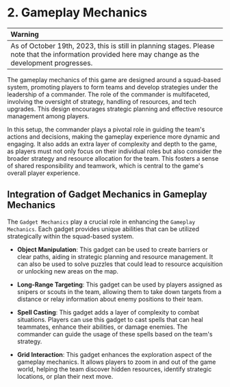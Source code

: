 # 2. Gameplay Mechanics

| Warning |
|:------------------|
| As of October 19th, 2023, this is still in planning stages. Please note that the information provided here may change as the development progresses. |

The gameplay mechanics of this game are designed around a squad-based system, promoting players to form teams and develop strategies under the leadership of a commander. The role of the commander is multifaceted, involving the oversight of strategy, handling of resources, and tech upgrades. This design encourages strategic planning and effective resource management among players.

In this setup, the commander plays a pivotal role in guiding the team's actions and decisions, making the gameplay experience more dynamic and engaging. It also adds an extra layer of complexity and depth to the game, as players must not only focus on their individual roles but also consider the broader strategy and resource allocation for the team. This fosters a sense of shared responsibility and teamwork, which is central to the game's overall player experience.

## Integration of Gadget Mechanics in Gameplay Mechanics

The `Gadget Mechanics` play a crucial role in enhancing the `Gameplay Mechanics`. Each gadget provides unique abilities that can be utilized strategically within the squad-based system.

- **Object Manipulation**: This gadget can be used to create barriers or clear paths, aiding in strategic planning and resource management. It can also be used to solve puzzles that could lead to resource acquisition or unlocking new areas on the map.

- **Long-Range Targeting**: This gadget can be used by players assigned as snipers or scouts in the team, allowing them to take down targets from a distance or relay information about enemy positions to their team.

- **Spell Casting**: This gadget adds a layer of complexity to combat situations. Players can use this gadget to cast spells that can heal teammates, enhance their abilities, or damage enemies. The commander can guide the usage of these spells based on the team's strategy.

- **Grid Interaction**: This gadget enhances the exploration aspect of the gameplay mechanics. It allows players to zoom in and out of the game world, helping the team discover hidden resources, identify strategic locations, or plan their next move.
